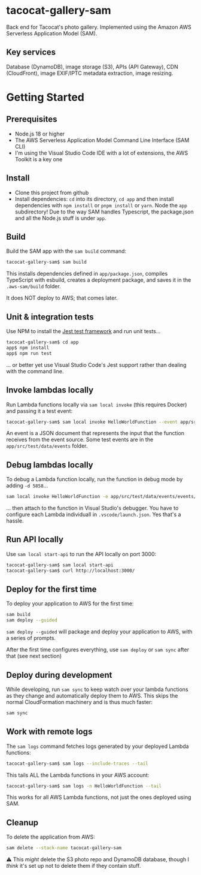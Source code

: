 # tacocat-gallery-sam

Back end for Tacocat's photo gallery. Implemented using the Amazon AWS Serverless Application Model (SAM).

## Key services

Database (DynamoDB), image storage (S3), APIs (API Gateway), CDN (CloudFront), image EXIF/IPTC metadata extraction, image resizing.

# Getting Started

## Prerequisites

- Node.js 18 or higher
- The AWS Serverless Application Model Command Line Interface (SAM CLI)
- I'm using the Visual Studio Code IDE with a lot of extensions, the AWS Toolkit is a key one

## Install

- Clone this project from github
- Install dependencies: `cd` into its directory, `cd app` and then install dependencies with `npm install` or `pnpm install` or `yarn`. Node the `app` subdirectory! Due to the way SAM handles Typescript, the package.json and all the Node.js stuff is under `app`.

## Build

Build the SAM app with the `sam build` command:

```bash
tacocat-gallery-sam$ sam build
```

This installs dependencies defined in `app/package.json`, compiles TypeScript with esbuild, creates a deployment package, and saves it in the `.aws-sam/build` folder.

It does NOT deploy to AWS; that comes later.

## Unit & integration tests

Use NPM to install the [Jest test framework](https://jestjs.io/) and run unit tests...

```bash
tacocat-gallery-sam$ cd app
app$ npm install
app$ npm run test
```

... or better yet use Visual Studio Code's Jest support rather than dealing with the command line.

## Invoke lambdas locally

Run Lambda functions locally via `sam local invoke` (this requires Docker) and passing it a test event:

```bash
tacocat-gallery-sam$ sam local invoke HelloWorldFunction --event app/src/test/data/events/some-event.json
```

An event is a JSON document that represents the input that the function receives from the event source. Some test events are in the `app/src/test/data/events` folder.

## Debug lambdas locally

To debug a Lambda function locally, run the function in debug mode by adding `-d 5858`...

```bash
sam local invoke HelloWorldFunction -e app/src/test/data/events/events/some-event.json -n .env.json -d 5858
```

... then attach to the function in Visual Studio's debugger. You have to configure each Lambda individuall in `.vscode/launch.json`. Yes that's a hassle.

## Run API locally

Use `sam local start-api` to run the API locally on port 3000:

```bash
tacocat-gallery-sam$ sam local start-api
tacocat-gallery-sam$ curl http://localhost:3000/
```

## Deploy for the first time

To deploy your application to AWS for the first time:

```bash
sam build
sam deploy --guided
```

`sam deploy --guided` will package and deploy your application to AWS, with a series of prompts.

After the first time configures everything, use `sam deploy` or `sam sync` after that (see next section)

## Deploy during development

While developing, run `sam sync` to keep watch over your lambda functions as they change and automatically deploy them to AWS. This skips the normal CloudFormation machinery and is thus much faster:

```bash
sam sync
```

## Work with remote logs

The `sam logs` command fetches logs generated by your deployed Lambda functions:

```bash
tacocat-gallery-sam$ sam logs --include-traces --tail
```

This tails ALL the Lambda functions in your AWS account:

```bash
tacocat-gallery-sam$ sam logs -n HelloWorldFunction --tail
```

This works for all AWS Lambda functions, not just the ones deployed using SAM.

## Cleanup

To delete the application from AWS:

```bash
sam delete --stack-name tacocat-gallery-sam
```

:warning: This _might_ delete the S3 photo repo and DynamoDB database, though I _think_ it's set up not to delete them if they contain stuff.
